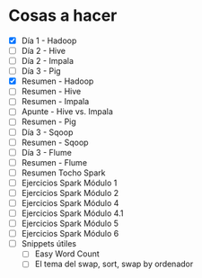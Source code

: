 # Cosas a hacer

- [x] Día 1 - Hadoop
- [ ] Día 2 - Hive
- [ ] Día 2 - Impala
- [ ] Día 3 - Pig
- [x] Resumen - Hadoop
- [ ] Resumen - Hive
- [ ] Resumen - Impala
- [ ] Apunte - Hive vs. Impala
- [ ] Resumen - Pig
- [ ] Día 3 - Sqoop
- [ ] Resumen - Sqoop
- [ ] Día 3 - Flume
- [ ] Resumen - Flume
- [ ] Resumen Tocho Spark
- [ ] Ejercicios Spark Módulo 1
- [ ] Ejercicios Spark Módulo 2
- [ ] Ejercicios Spark Módulo 4
- [ ] Ejercicios Spark Módulo 4.1
- [ ] Ejercicios Spark Módulo 5
- [ ] Ejercicios Spark Módulo 6
- [ ] Snippets útiles
  - [ ] Easy Word Count
  - [ ] El tema del swap, sort, swap by ordenador